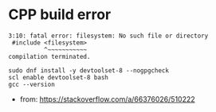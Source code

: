 # CPP build error

```
3:10: fatal error: filesystem: No such file or directory
 #include <filesystem>
          ^~~~~~~~~~~~
compilation terminated.
```

```
sudo dnf install -y devtoolset-8 --nogpgcheck
scl enable devtoolset-8 bash
gcc --version
```
* from: https://stackoverflow.com/a/66376026/510222

